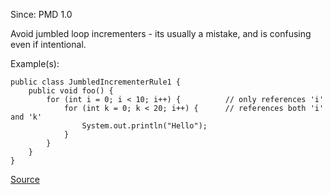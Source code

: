 Since: PMD 1.0

Avoid jumbled loop incrementers - its usually a mistake, and is confusing even if intentional.

Example(s):
```
public class JumbledIncrementerRule1 {
	public void foo() {
		for (int i = 0; i < 10; i++) {			// only references 'i'
			for (int k = 0; k < 20; i++) {		// references both 'i' and 'k'
				System.out.println("Hello");
			}
		}
	}
}
```

[Source](https://pmd.github.io/pmd-5.5.4/pmd-java/rules/java/basic.html#JumbledIncrementer)
